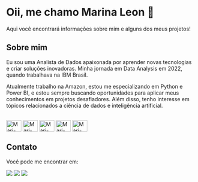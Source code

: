# Oii, me chamo Marina Leon 👋

Aqui você encontrará informações sobre mim e alguns dos meus projetos!

## Sobre mim

Eu sou uma Analista de Dados apaixonada por aprender novas tecnologias e criar soluções inovadoras. Minha jornada em Data Analysis em 2022, quando trabalhava na IBM Brasil.

Atualmente trabalho na Amazon, estou me especializando em Python e Power BI, e estou sempre buscando oportunidades para aplicar meus conhecimentos em projetos desafiadores. Além disso, tenho interesse em tópicos relacionados a ciência de dados e inteligência artificial.

<div style="display: inline_block"><br>
  <img align="center" alt="Mari-SQL" height="30" width="40" src="https://img.icons8.com/?size=100&id=hKw7Mn8TNTuz&format=png&color=000000">
  <img align="center" alt="Mari-PowerBi" height="30" width="40" src="https://img.icons8.com/?size=100&id=70667&format=png&color=000000">
  <img align="center" alt="Mari-Python" height="30" width="40" src="https://img.icons8.com/?size=100&id=121464&format=png&color=000000">
  <img align="center" alt="Mari-QuickSight" height="30" width="40" src="https://img.icons8.com/?size=100&id=QxmAaEi7H05k&format=png&color=000000">
  <img align="center" alt="Mari-IBMCognos" height="30" width="40" src="https://img.icons8.com/?size=100&id=31754&format=png&color=000000">
 </div>
  
  ## Contato

Você pode me encontrar em:
 
<div> 
  <a href="https://instagram.com/marinnaleon" target="_blank"><img src="https://img.shields.io/badge/-Instagram-%23E4405F?style=for-the-badge&logo=instagram&logoColor=white" target="_blank"></a>
 	<a href = "mailto:marimonique2001@gmail.com"><img src="https://img.shields.io/badge/-Gmail-%23333?style=for-the-badge&logo=gmail&logoColor=white" target="_blank"></a>
  <a href="https://www.linkedin.com/in/marinamleon" target="_blank"><img src="https://img.shields.io/badge/-LinkedIn-%230077B5?style=for-the-badge&logo=linkedin&logoColor=white" target="_blank"></a> 
  
</div>
